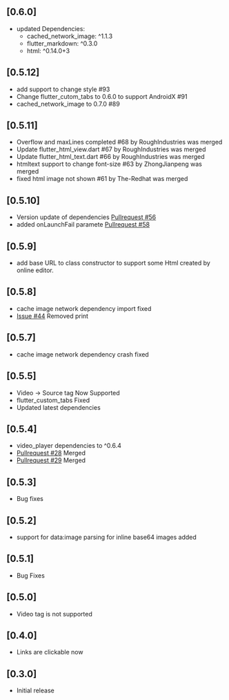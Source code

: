 ## [0.6.0]

- updated Dependencies:
    -   cached_network_image: ^1.1.3
    -   flutter_markdown: ^0.3.0
    -   html: ^0.14.0+3

## [0.5.12]

- add support to change style #93
- Change flutter_cutom_tabs to 0.6.0 to support AndroidX #91
- cached_network_image to 0.7.0 #89

## [0.5.11]

- Overflow and maxLines completed #68 by RoughIndustries was merged
- Update flutter_html_view.dart #67 by RoughIndustries was merged
- Update flutter_html_text.dart #66 by RoughIndustries was merged
- htmltext support to change font-size #63 by ZhongJianpeng was merged
- fixed html image not shown #61 by The-Redhat was merged

## [0.5.10]

- Version update of dependencies [Pullrequest #56](https://github.com/PonnamKarthik/FlutterHtmlView/pull/56)
- added onLaunchFail paramete [Pullrequest #58](https://github.com/PonnamKarthik/FlutterHtmlView/pull/58)

## [0.5.9]

- add base URL to class constructor to support some Html created by online editor.

## [0.5.8]

- cache image network dependency import fixed
- [Issue #44](https://github.com/PonnamKarthik/FlutterHtmlView/issues/44) Removed print

## [0.5.7]

- cache image network dependency crash fixed

## [0.5.5]

- Video -> Source tag Now Supported
- flutter_custom_tabs Fixed
- Updated latest dependencies

## [0.5.4]

- video_player dependencies to ^0.6.4
- [Pullrequest #28](https://github.com/PonnamKarthik/FlutterHtmlView/pull/28) Merged
- [Pullrequest #29](https://github.com/PonnamKarthik/FlutterHtmlView/pull/29) Merged

## [0.5.3]

- Bug fixes

## [0.5.2]

- support for data:image parsing for inline base64 images added

## [0.5.1]

- Bug Fixes

## [0.5.0]

- Video tag is not supported

## [0.4.0]

- Links are clickable now

## [0.3.0]

- Initial release
